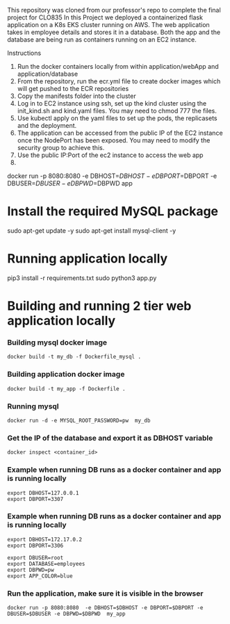 This repository was cloned from our professor's repo to complete the final project for CLO835
In this Project we deployed a containerized flask application on a K8s EKS cluster running on AWS. The web application takes in employee details and stores it in a database. Both the app and the database are being run as containers running on an EC2 instance.

Instructions
1. Run the docker containers locally from within application/webApp and application/database
2. From the repository, run the ecr.yml file to create docker images which will get pushed to the ECR repositories
3. Copy the manifests folder into the cluster
3. Log in to EC2 instance using ssh, set up the kind cluster using the init_kind.sh and kind.yaml files. You may need to chmod 777 the files.
4. Use kubectl apply on the yaml files to set up the pods, the replicasets and the deployment. 
5. The application can be accessed from the public IP of the EC2 instance once the NodePort has been exposed. You may need to modify the security group to achieve this.
4. Use the public IP:Port of the ec2 instance to access the web app
5. 

docker run -p 8080:8080  -e DBHOST=$DBHOST -e DBPORT=$DBPORT -e  DBUSER=$DBUSER -e DBPWD=$DBPWD app

# Install the required MySQL package

sudo apt-get update -y
sudo apt-get install mysql-client -y

# Running application locally
pip3 install -r requirements.txt
sudo python3 app.py
# Building and running 2 tier web application locally
### Building mysql docker image 
```docker build -t my_db -f Dockerfile_mysql . ```

### Building application docker image 
```docker build -t my_app -f Dockerfile . ```

### Running mysql
```docker run -d -e MYSQL_ROOT_PASSWORD=pw  my_db```


### Get the IP of the database and export it as DBHOST variable
```docker inspect <container_id>```


### Example when running DB runs as a docker container and app is running locally
```
export DBHOST=127.0.0.1
export DBPORT=3307
```
### Example when running DB runs as a docker container and app is running locally
```
export DBHOST=172.17.0.2
export DBPORT=3306
```
```
export DBUSER=root
export DATABASE=employees
export DBPWD=pw
export APP_COLOR=blue
```
### Run the application, make sure it is visible in the browser
```docker run -p 8080:8080  -e DBHOST=$DBHOST -e DBPORT=$DBPORT -e  DBUSER=$DBUSER -e DBPWD=$DBPWD  my_app```
